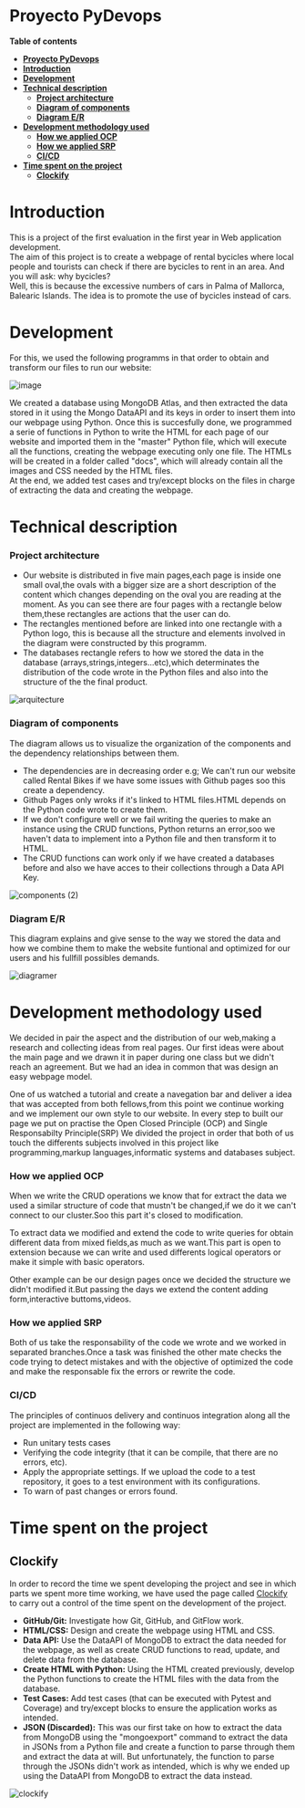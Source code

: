 # Proyecto PyDevops

**Table of contents**

-   [**Proyecto PyDevops**](#proyecto-pydevops)
-   [**Introduction**](#introduction)
-   [**Development**](#development)
-   [**Technical description**](#technical-description)
    -   [**Project architecture**](#project-architecture)
    -   [**Diagram of components**](#diagram-of-components)
    -   [**Diagram E/R**](#diagram-er)
-   [**Development methodology used**](#development-methodology-used)
    -   [**How we applied OCP**](#how-we-applied-ocp)
    -   [**How we applied SRP**](#how-we-applied-srp)
    -   [**CI/CD**](#cicd)
-   [**Time spent on the project**](#time-spent-on-the-project)
    -   [**Clockify**](#clockify)

# Introduction

This is a project of the first evaluation in the first year in Web application development.  
The aim of this project is to create a webpage of rental bycicles where local people and tourists can check if there are bycicles to rent in an area. And you will ask: why bycicles?  
Well, this is because the excessive numbers of cars in Palma of Mallorca, Balearic Islands. The idea is to promote the use of bycicles instead of cars.

# Development

For this, we used the following programms in that order to obtain and transform our files to run our website:

![image](https://user-images.githubusercontent.com/114516225/206863975-3b791014-7571-44f3-8c52-8f748cac5128.png)

We created a database using MongoDB Atlas, and then extracted the data stored in it using the Mongo DataAPI and its keys in order to insert them into our webpage using Python. Once this is succesfully done, we programmed a serie of functions in Python to write the HTML for each page of our website and imported them in the "master" Python file, which will execute all the functions, creating the webpage executing only one file. The HTMLs will be created in a folder called "docs", which will already contain all the images and CSS needed by the HTML files.  
At the end, we added test cases and try/except blocks on the files in charge of extracting the data and creating the webpage.

# Technical description

### Project architecture

* Our website is distributed in five main pages,each page is inside one small oval,the ovals with a bigger size are a short description of the content which changes depending on the oval you are reading at the moment. As you can see there are four pages with a rectangle below them,these rectangles are actions that the user can
do.
* The rectangles mentioned before are linked into one rectangle with a Python logo, this is because all the structure and elements involved in the diagram were  constructed by this programm.
* The databases rectangle refers to how we stored the data in the database (arrays,strings,integers...etc),which determinates the distribution of the code wrote in the Python files and also into the structure of the the final product.

![arquitecture](https://user-images.githubusercontent.com/114516225/206882958-be10ffd3-e9b4-4a1e-aa88-f55d1f31a58e.png)

### Diagram of components

The diagram allows us to visualize the organization of the components and the dependency relationships between them. 
* The dependencies are in decreasing order e.g; We can't run our website called Rental Bikes if we have some issues with Github pages soo this create a dependency.
* Github Pages only wroks if it's linked to HTML files.HTML depends on the Python code wrote to create them.
* If we don't configure well or we fail writing the queries to make an instance using the CRUD functions, Python returns an error,soo we haven't data to implement into a Python file and then transform it to HTML.
* The CRUD functions can work only if we have created a databases before and also we have acces to their collections through a Data API Key.

![components (2)](https://user-images.githubusercontent.com/114516225/206883546-cbb84384-bf86-47c2-a785-882c9b9b8d3e.jpg)

### Diagram E/R

This diagram explains and give sense to the way we stored the data and how we combine them to make the website funtional and optimized for our users and his fullfill possibles demands.

![diagramer](https://user-images.githubusercontent.com/114516225/206885133-6b1f2e30-896e-4068-ba61-8772a7a4afa3.png)

# Development methodology used

We decided in pair the aspect and the distribution of our web,making a research and collecting ideas from real pages. Our first ideas were about the main page and we drawn it in paper during one class but we didn't reach an agreement. But we had an idea in common that was design an easy webpage model.

One of us watched a tutorial and create a navegation bar and deliver a idea that was accepted from both fellows,from this point we continue working and we implement our own style to our website. In every step to built our page we put on practise the Open Closed Principle (OCP) and Single Responsabilty Principle(SRP)
We divided the project in order that both of us touch the differents subjects involved in this project like programming,markup languages,informatic systems and databases subject.

### How we applied OCP

When we write the CRUD operations we know that for extract the data we used a similar structure of code that mustn't be changed,if we do it we can't connect to our cluster.Soo this part it's closed to modification.

To extract data we modified and extend the code to write queries for obtain different data from mixed fields,as much as we want.This part is open to extension because we can write and used differents logical operators or make it simple with basic operators.

Other example can be our design pages once we decided the structure we didn't modified it.But passing the days we extend the content adding form,interactive buttoms,videos.

### How we applied SRP

Both of us take the responsability of the code we wrote and we worked in separated branches.Once a task was finished the other mate checks the code trying to detect mistakes and with the objective of optimized the code and make the responsable fix the errors or rewrite the code.

### CI/CD

The principles of continuos delivery and continuos integration along all the project are implemented in the following way:
* Run unitary tests cases
* Verifying the code integrity (that it can be compile, that there are no errors, etc).
* Apply the appropriate settings. If we upload the code to a test repository, it goes to a test environment with its configurations.
* To warn of past changes or errors found.

# Time spent on the project

## Clockify

In order to record the time we spent developing the project and see in which parts we spent more time working, we have used the page called [Clockify](https://clockify.me/) to carry out a control of the time spent on the development of the project.

-   **GitHub/Git:** Investigate how Git, GitHub, and GitFlow work.
-   **HTML/CSS:** Design and create the webpage using HTML and CSS.
-   **Data API:** Use the DataAPI of MongoDB to extract the data needed for the webpage, as well as create CRUD functions to read, update, and delete data from the database.
-   **Create HTML with Python:** Using the HTML created previously, develop the Python functions to create the HTML files with the data from the database.
-   **Test Cases:** Add test cases (that can be executed with Pytest and Coverage) and try/except blocks to ensure the application works as intended.
-   **JSON (Discarded):** This was our first take on how to extract the data from MongoDB using the "mongoexport" command to extract the data in JSONs from a Python file and create a function to parse through them and extract the data at will. But unfortunately, the function to parse through the JSONs didn't work as intended, which is why we ended up using the DataAPI from MongoDB to extract the data instead.

![clockify](https://user-images.githubusercontent.com/117761602/206876998-ff386f17-6937-499a-aad1-fbd5e5766f24.jpg)
